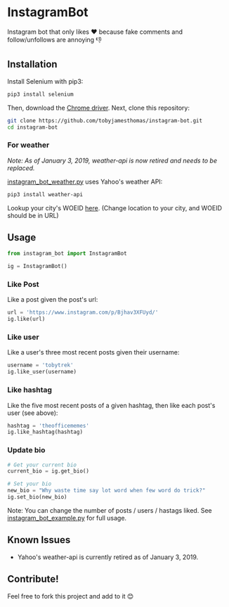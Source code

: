 # InstagramBot
Instagram bot that only likes ❤️ because fake comments and follow/unfollows are annoying 👎

## Installation

Install Selenium with pip3:
```bash
pip3 install selenium
```

Then, download the [Chrome driver](https://sites.google.com/a/chromium.org/chromedriver/downloads). Next, clone this repository:
```bash
git clone https://github.com/tobyjamesthomas/instagram-bot.git
cd instagram-bot
```

### For weather

*Note: As of January 3, 2019, weather-api is now retired and needs to be replaced.*

[instagram_bot_weather.py](./instagram_bot_weather.py) uses Yahoo's weather API:
```bash
pip3 install weather-api
```

Lookup your city's WOEID [here](https://www.yahoo.com/news/weather/). (Change location to your city, and WOEID should be in URL)

## Usage

```python
from instagram_bot import InstagramBot

ig = InstagramBot()
```

### Like Post
Like a post given the post's url:
```python
url = 'https://www.instagram.com/p/Bjhav3XFUyd/'
ig.like(url)
```

### Like user
Like a user's three most recent posts given their username:
```python
username = 'tobytrek'
ig.like_user(username)
```

### Like hashtag
Like the five most recent posts of a given hashtag, then like each post's user (see above):
```python
hashtag = 'theofficememes'
ig.like_hashtag(hashtag)
```

### Update bio

```python
# Get your current bio
current_bio = ig.get_bio()

# Set your bio
new_bio = "Why waste time say lot word when few word do trick?"
ig.set_bio(new_bio)
```

Note: You can change the number of posts / users / hastags liked. See [instagram_bot_example.py](./instagram_bot_example.py) for full usage.

## Known Issues

- Yahoo's weather-api is currently retired as of January 3, 2019.

## Contribute!

Feel free to fork this project and add to it 😊
